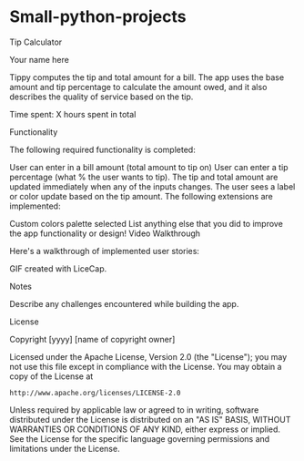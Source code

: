 # Small-python-projects
Tip Calculator

Your name here

Tippy computes the tip and total amount for a bill. The app uses the base amount and tip percentage to calculate the amount owed, and it also describes the quality of service based on the tip.

Time spent: X hours spent in total

Functionality

The following required functionality is completed:

 User can enter in a bill amount (total amount to tip on)
 User can enter a tip percentage (what % the user wants to tip).
 The tip and total amount are updated immediately when any of the inputs changes.
 The user sees a label or color update based on the tip amount.
The following extensions are implemented:

 Custom colors palette selected
 List anything else that you did to improve the app functionality or design!
Video Walkthrough

Here's a walkthrough of implemented user stories:

 

GIF created with LiceCap.

Notes

Describe any challenges encountered while building the app.

License

Copyright [yyyy] [name of copyright owner]

Licensed under the Apache License, Version 2.0 (the "License");
you may not use this file except in compliance with the License.
You may obtain a copy of the License at

    http://www.apache.org/licenses/LICENSE-2.0

Unless required by applicable law or agreed to in writing, software
distributed under the License is distributed on an "AS IS" BASIS,
WITHOUT WARRANTIES OR CONDITIONS OF ANY KIND, either express or implied.
See the License for the specific language governing permissions and
limitations under the License.